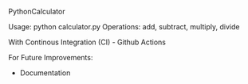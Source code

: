 PythonCalculator

Usage: python calculator.py <operation> <num1> <num2>
Operations: add, subtract, multiply, divide

With Continous Integration (CI) - Github Actions


For Future Improvements:
- Documentation
